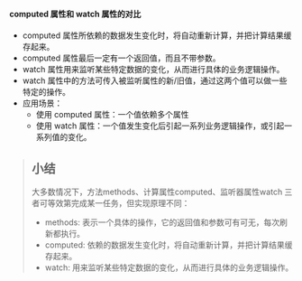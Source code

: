 #### computed 属性和 watch 属性的对比

- computed 属性所依赖的数据发生变化时，将自动重新计算，并把计算结果缓存起来。
- computed 属性最后一定有一个返回值，而且不带参数。
- watch 属性用来监听某些特定数据的变化，从而进行具体的业务逻辑操作。
- watch 属性中的方法可传入被监听属性的新/旧值，通过这两个值可以做一些特定的操作。
- 应用场景：
  - 使用 computed 属性：一个值依赖多个属性
  - 使用 watch 属性：一个值发生变化后引起一系列业务逻辑操作，或引起一系列值的变化。

> ## 小结
>
> 大多数情况下，方法methods、计算属性computed、监听器属性watch 三者可等效第完成某一任务，但实现原理不同：
>
> - methods: 表示一个具体的操作，它的返回值和参数可有可无，每次刷新都执行。
> - computed: 依赖的数据发生变化时，将自动重新计算，并把计算结果缓存起来。
> - watch: 用来监听某些特定数据的变化，从而进行具体的业务逻辑操作。
